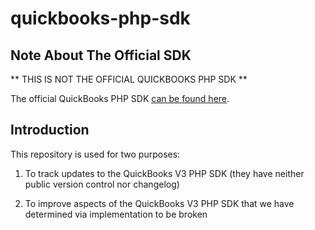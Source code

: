 quickbooks-php-sdk
==================

## Note About The Official SDK

** THIS IS NOT THE OFFICIAL QUICKBOOKS PHP SDK **

The official QuickBooks PHP SDK [can be found here](https://developer.intuit.com/docs/0025_quickbooksapi/0055_devkits/0210_ipp_php_sdk_for_quickbooks_v3).


## Introduction

This repository is used for two purposes:

1) To track updates to the QuickBooks V3 PHP SDK (they have neither public version control nor changelog)

2) To improve aspects of the QuickBooks V3 PHP SDK that we have determined via implementation to be broken

